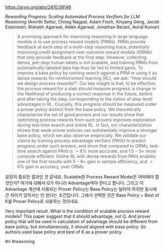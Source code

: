 https://arxiv.org/abs/2410.08146

*Rewarding Progress: Scaling Automated Process Verifiers for LLM Reasoning* (Amrith Setlur, Chirag Nagpal, Adam Fisch, Xinyang Geng, Jacob Eisenstein, Rishabh Agarwal, Alekh Agarwal, Jonathan Berant, Aviral Kumar)

> A promising approach for improving reasoning in large language models is to use process reward models (PRMs). PRMs provide feedback at each step of a multi-step reasoning trace, potentially improving credit assignment over outcome reward models (ORMs) that only provide feedback at the final step. However, collecting dense, per-step human labels is not scalable, and training PRMs from automatically-labeled data has thus far led to limited gains. To improve a base policy by running search against a PRM or using it as dense rewards for reinforcement learning (RL), we ask: "How should we design process rewards?". Our key insight is that, to be effective, the process reward for a step should measure progress: a change in the likelihood of producing a correct response in the future, before and after taking the step, corresponding to the notion of step-level advantages in RL. Crucially, this progress should be measured under a prover policy distinct from the base policy. We theoretically characterize the set of good provers and our results show that optimizing process rewards from such provers improves exploration during test-time search and online RL. In fact, our characterization shows that weak prover policies can substantially improve a stronger base policy, which we also observe empirically. We validate our claims by training process advantage verifiers (PAVs) to predict progress under such provers, and show that compared to ORMs, test-time search against PAVs is $>8\%$ more accurate, and $1.5-5\times$ more compute-efficient. Online RL with dense rewards from PAVs enables one of the first results with $5-6\times$ gain in sample efficiency, and $>6\%$ gain in accuracy, over ORMs.

굉장히 중요한 결과인 것 같네요. Scalable한 Process Reward Model은 어떠해야 할 것인가? 여기에 대해서 Q가 아니라 Advantage여야 한다고 합니다. 그리고 이 Advantage 계산에 사용되는 Prover Policy는 Base Policy는 달라야 하지만 동시에 큰 차이가 있어서는 안 된다는 조건입니다. 그래서 선택한 것은 Base Policy + Best of K를 Prover Policy로 사용하는 것이네요.

<english>
Very important result. What is the condition of scalable process reward models? This paper suggest that it should advantage, not Q. And prover policy that will be used in calculation of advantage should be different from base policy, but simultaneously, it should aligned with base policy. So authors used base policy and best of K as a prover policy.
</english>

#rl #reasoning 